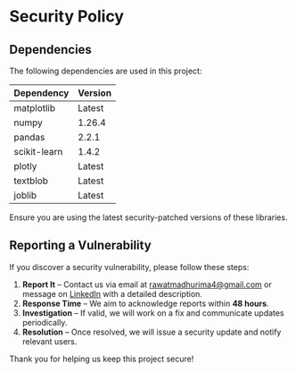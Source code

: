 # Security Policy

## Dependencies

The following dependencies are used in this project:

| Dependency      | Version   |
| -------------- | --------- |
| matplotlib     | Latest    |
| numpy         | 1.26.4    |
| pandas        | 2.2.1     |
| scikit-learn  | 1.4.2     |
| plotly        | Latest    |
| textblob      | Latest    |
| joblib        | Latest    |

Ensure you are using the latest security-patched versions of these libraries.

## Reporting a Vulnerability

If you discover a security vulnerability, please follow these steps:

1. **Report It** – Contact us via email at [rawatmadhurima4@gmail.com](mailto:rawatmadhurima4@gmail.com) or message on [LinkedIn](https://www.linkedin.com/in/madhurima-rawat) with a detailed description.  
2. **Response Time** – We aim to acknowledge reports within **48 hours**.  
3. **Investigation** – If valid, we will work on a fix and communicate updates periodically.  
4. **Resolution** – Once resolved, we will issue a security update and notify relevant users.  

Thank you for helping us keep this project secure!
